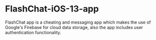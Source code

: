 # FlashChat-iOS-13-app
FlashChat app is a cheating and messaging app which makes the use of Google's Firebase for cloud data storage, also the app includes user authentication functionality.
